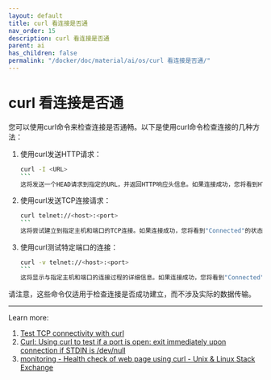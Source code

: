 ```yaml
---
layout: default
title: curl 看连接是否通
nav_order: 15
description: curl 看连接是否通
parent: ai
has_children: false
permalink: "/docker/doc/material/ai/os/curl 看连接是否通/"
---
```


# curl 看连接是否通

您可以使用curl命令来检查连接是否通畅。以下是使用curl命令检查连接的几种方法：

1. 使用curl发送HTTP请求：

   ````bash
   curl -I <URL>
   ```
   这将发送一个HEAD请求到指定的URL，并返回HTTP响应头信息。如果连接成功，您将看到HTTP响应的状态码和其他相关信息。

2. 使用curl发送TCP连接请求：

   ````bash
   curl telnet://<host>:<port>
   ```
   这将尝试建立到指定主机和端口的TCP连接。如果连接成功，您将看到"Connected"的状态。

3. 使用curl测试特定端口的连接：

   ````bash
   curl -v telnet://<host>:<port>
   ```
   这将显示与指定主机和端口的连接过程的详细信息。如果连接成功，您将看到"Connected"的状态。

请注意，这些命令仅适用于检查连接是否成功建立，而不涉及实际的数据传输。

---
Learn more:

1. [Test TCP connectivity with curl](https://www.unixtutorial.org/test-tcp-connectivity-with-curl/)
2. [Curl: Using curl to test if a port is open: exit immediately upon connection if STDIN is /dev/null](https://curl.se/mail/archive-2022-04/0027.html)
3. [monitoring - Health check of web page using curl - Unix & Linux Stack Exchange](https://unix.stackexchange.com/questions/84814/health-check-of-web-page-using-curl)
